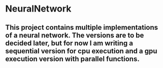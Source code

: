 # NeuralNetwork

## This project contains multiple implementations of a neural network. The versions are to be decided later, but for now I am writing a sequential version for cpu execution and a gpu execution version with parallel functions.